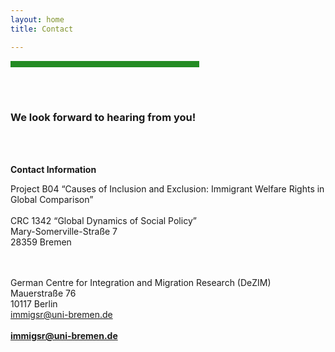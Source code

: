 ```yaml
---
layout: home
title: Contact

---
```

<hr width="60%" style="height: 10px; background-color: #228b22; border-radius: 0;" align="center">
<br><br>
<h3> We look forward to hearing from you!</h3>
<br><br>

**Contact Information**

Project B04 “Causes of Inclusion and Exclusion: Immigrant Welfare Rights in Global Comparison”<br><br>
CRC 1342 “Global Dynamics of Social Policy”<br>
Mary-Somerville-Straße 7<br>
28359 Bremen<br>
<br><br>

German Centre for Integration and Migration Research (DeZIM)<br>
Mauerstraße 76<br>
10117 Berlin<br>
immigsr@uni-bremen.de<br>
<br>
**immigsr@uni-bremen.de**

<br>
<br>

